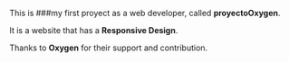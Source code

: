 This is ###my first proyect as a web developer, called **proyectoOxygen**.
            
It is a website that has a **Responsive Design**.

Thanks to **Oxygen** for their support and contribution.

